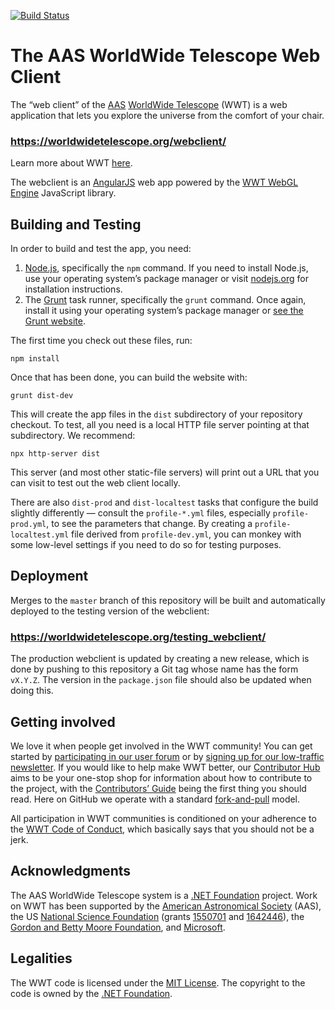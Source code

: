 [![Build Status](https://dev.azure.com/aasworldwidetelescope/WWT/_apis/build/status/WorldWideTelescope.wwt-web-client?branchName=master)](https://dev.azure.com/aasworldwidetelescope/WWT/_build/latest?definitionId=4&branchName=master)

# The AAS WorldWide Telescope Web Client

The “web client” of the [AAS](https://aas.org/)
[WorldWide Telescope](http://worldwidetelescope.org/home) (WWT) is a web
application that lets you explore the universe from the comfort of your chair.

### <https://worldwidetelescope.org/webclient/>

Learn more about WWT [here](https://worldwidetelescope.org/home).

The webclient is an [AngularJS] web app powered by the [WWT WebGL Engine]
JavaScript library.

[AngularJS]: https://angularjs.org/
[WWT WebGL Engine]: https://github.com/WorldWideTelescope/wwt-webgl-engine


## Building and Testing

In order to build and test the app, you need:

1. [Node.js](https://nodejs.org/), specifically the `npm` command. If you need
   to install Node.js, use your operating system’s package manager or visit
   [nodejs.org](https://nodejs.org/) for installation instructions.
2. The [Grunt](https://gruntjs.com/) task runner, specifically the `grunt`
   command. Once again, install it using your operating system’s package
   manager or [see the Grunt website](https://gruntjs.com/getting-started).

The first time you check out these files, run:

```
npm install
```

Once that has been done, you can build the website with:

```
grunt dist-dev
```

This will create the app files in the `dist` subdirectory of your repository
checkout. To test, all you need is a local HTTP file server pointing at that
subdirectory. We recommend:

```
npx http-server dist
```

This server (and most other static-file servers) will print out a URL that you
can visit to test out the web client locally.

There are also `dist-prod` and `dist-localtest` tasks that configure the build
slightly differently — consult the `profile-*.yml` files, especially
`profile-prod.yml`, to see the parameters that change. By creating a
`profile-localtest.yml` file derived from `profile-dev.yml`, you can monkey
with some low-level settings if you need to do so for testing purposes.


## Deployment

Merges to the `master` branch of this repository will be built and
automatically deployed to the testing version of the webclient:

### <https://worldwidetelescope.org/testing_webclient/>

The production webclient is updated by creating a new release, which is done
by pushing to this repository a Git tag whose name has the form `vX.Y.Z`. The
version in the `package.json` file should also be updated when doing this.


## Getting involved

We love it when people get involved in the WWT community! You can get started
by [participating in our user forum] or by
[signing up for our low-traffic newsletter]. If you would like to help make
WWT better, our [Contributor Hub] aims to be your one-stop shop for
information about how to contribute to the project, with the
[Contributors’ Guide] being the first thing you should read. Here on GitHub we
operate with a standard [fork-and-pull] model.

[participating in our user forum]: https://wwt-forum.org/
[signing up for our low-traffic newsletter]: https://bit.ly/wwt-signup
[Contributor Hub]: https://worldwidetelescope.github.io/
[Contributors’ Guide]: https://worldwidetelescope.github.io/contributing/
[fork-and-pull]: https://help.github.com/en/articles/about-collaborative-development-models

All participation in WWT communities is conditioned on your adherence to the
[WWT Code of Conduct], which basically says that you should not be a jerk.

[WWT Code of Conduct]: https://worldwidetelescope.github.io/code-of-conduct/


## Acknowledgments

The AAS WorldWide Telescope system is a [.NET Foundation] project. Work on WWT
has been supported by the [American Astronomical Society] (AAS), the US
[National Science Foundation] (grants [1550701] and [1642446]), the [Gordon
and Betty Moore Foundation], and [Microsoft].

[American Astronomical Society]: https://aas.org/
[.NET Foundation]: https://dotnetfoundation.org/
[National Science Foundation]: https://www.nsf.gov/
[1550701]: https://www.nsf.gov/awardsearch/showAward?AWD_ID=1550701
[1642446]: https://www.nsf.gov/awardsearch/showAward?AWD_ID=1642446
[Gordon and Betty Moore Foundation]: https://www.moore.org/
[Microsoft]: https://www.microsoft.com/


## Legalities

The WWT code is licensed under the [MIT License]. The copyright to the code is
owned by the [.NET Foundation].

[MIT License]: https://opensource.org/licenses/MIT
